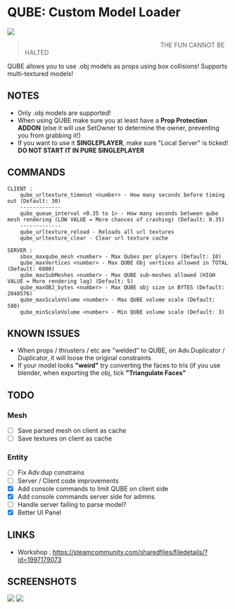 # QUBE: Custom Model Loader
![](https://i.imgur.com/PL0FRnq.gif)
> ⠀⠀⠀⠀⠀⠀⠀⠀⠀⠀⠀⠀⠀⠀⠀⠀⠀⠀⠀⠀⠀⠀⠀⠀⠀⠀⠀⠀⠀⠀THE FUN CANNOT BE HALTED

QUBE allows you to use .obj models as props using box collisions!
Supports multi-textured models!

## NOTES
- Only .obj models are supported!
- When using QUBE make sure you at least have a **Prop Protection ADDON** (else it will use SetOwner to determine the owner, preventing you from grabbing it!)
- If you want to use it **SINGLEPLAYER**, make sure "Local Server" is ticked! **DO NOT START IT IN PURE SINGLEPLAYER**

## COMMANDS
```
CLIENT :
	qube_urltexture_timeout <number> - How many seconds before timing out (Default: 30)
	-------------
	qube_queue_interval <0.35 to 1> - How many seconds between qube mesh rendering (LOW VALUE = More chances of crashing) (Default: 0.35)
	-------------
	qube_urltexture_reload - Reloads all url textures
	qube_urltexture_clear - Clear url texture cache
```
```
SERVER :
	sbox_maxqube_mesh <number> - Max Qubes per players (Default: 10)
	qube_maxVertices <number> - Max QUBE Obj vertices allowed in TOTAL (Default: 6000)
	qube_maxSubMeshes <number> - Max QUBE sub-meshes allowed (HIGH VALUE = More rendering lag) (Default: 5)
	qube_maxOBJ_bytes <number> - Max QUBE obj size in BYTES (Default: 2048576)
	qube_maxScaleVolume <number> - Max QUBE volume scale (Default: 580)
	qube_minScaleVolume <number> - Min QUBE volume scale (Default: 3)
```

## KNOWN ISSUES

- When props / thrusters / etc are "welded" to QUBE, on Adv.Duplicator / Duplicator, it will loose the original constraints
- If your model looks **"weird"** try converting the faces to tris (if you use blender, when exporting the obj, tick **"Triangulate Faces"**

## TODO
### Mesh
- [ ] Save parsed mesh on client as cache
- [ ] Save textures on client as cache

### Entity
- [ ] Fix Adv.dup constrains
- [ ] Server / Client code improvements
- [x] Add console commands to limit QUBE on client side
- [x] Add console commands server side for admins
- [ ] Handle server failing to parse model?
- [X] Better UI Panel

## LINKS
- Workshop : https://steamcommunity.com/sharedfiles/filedetails/?id=1997179073

## SCREENSHOTS
![](https://i.imgur.com/5p3USX0.png)
![](https://i.imgur.com/fc4tl7K.png)
